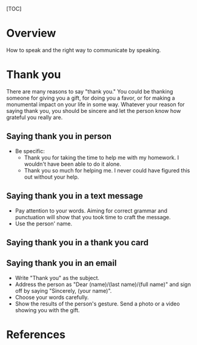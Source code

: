 [TOC]

# Overview
How to speak and the right way to communicate by speaking.

# Thank you
There are many reasons to say "thank you." You could be thanking someone
for giving you a gift, for doing you a favor, or for making a monumental
impact on your life in some way. Whatever your reason for saying thank
you, you should be sincere and let the person know how grateful you
really are.

## Saying thank you in person
- Be specific:
	+ Thank you for taking the time to help me with my homework. I wouldn't
	have been able to do it alone.
	+ Thank you so much for helping me. I never could have figured this out
	without your help.

## Saying thank you in a text message
- Pay attention to your words. Aiming for correct grammar and
punctuation will show that you took time to craft the message.
- Use the person' name.

## Saying thank you in a thank you card

## Saying thank you in an email
- Write "Thank you" as the subject.
- Address the person as "Dear (name)/(last name)/(full name)" and sign
off by saying "Sincerely, (your name)".
- Choose your words carefully.
- Show the results of the person's gesture. Send a photo or a video
showing you with the gift.

# References
[1]: http://english.stackexchange.com/questions/146671/when-should-no-problem-replace-youre-welcome-as-a-response-to-thank-you "No problem vs You're welcome"
[2]: http://english.stackexchange.com/questions/2516/how-do-native-english-speakers-respond-to-thank-you "How to respond to thank you"
[3]: http://www.myenglishteacher.eu/blog/how-to-say-thank-you-26-thank-you-sayings/ "Thank you in many situations"

